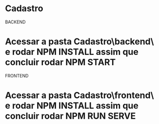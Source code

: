 # Cadastro

BACKEND
# Acessar a pasta Cadastro\backend\ e rodar NPM INSTALL assim que concluir rodar NPM START

FRONTEND
# Acessar a pasta Cadastro\frontend\ e rodar NPM INSTALL assim que concluir rodar NPM RUN SERVE
